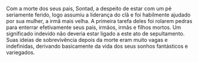 ﻿Com a morte dos seus pais, Sontad, a despeito de estar com um pé seriamente ferido, logo assumiu a liderança do clã e foi habilmente ajudado por sua mulher, a irmã mais velha. A primeira tarefa deles foi rolarem pedras para enterrar efetivamente seus pais, irmãos, irmãs e filhos mortos. Um significado indevido não deveria estar ligado a este ato de sepultamento. Suas ideias de sobrevivência depois da morte eram muito vagas e indefinidas, derivando basicamente da vida dos seus sonhos fantásticos e variegados. 